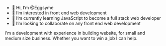 - 👋 Hi, I’m @Eggsyme
- 👀 I’m interested in front end web development
- 🌱 I’m currently learning JavaScript to become a full stack web developer
- 💞️ I’m looking to collaborate on any front end web development

I'm a development with experience in building website, for small and medium size business. Whether you want to win a job I can help.

